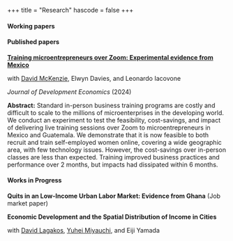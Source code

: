 +++
title = "Research"
hascode = false
+++

#### Working papers

#### Published papers

**[Training microentrepreneurs over Zoom: Experimental evidence from Mexico](https://doi.org/10.1016/j.jdeveco.2023.103244)**

with [David McKenzie](https://sites.google.com/site/decrgdmckenzie/), Elwyn Davies, and Leonardo Iacovone

*Journal of Development Economics* (2024)

**Abstract:** Standard in-person business training programs are costly and difficult to scale to the millions of microenterprises in the developing world. We conduct an experiment to test the feasibility, cost-savings, and impact of delivering live training sessions over Zoom to microentrepreneurs in Mexico and Guatemala. We demonstrate that it is now feasible to both recruit and train self-employed women online, covering a wide geographic area, with few technology issues. However, the cost-savings over in-person classes are less than expected. Training improved business practices and performance over 2 months, but impacts had dissipated within 6 months.

#### Works in Progress

**Quits in an Low-Income Urban Labor Market: Evidence from Ghana** (Job market paper)

**Economic Development and the Spatial Distribution of Income in Cities**

with [David Lagakos](https://sites.google.com/site/davidlagakos/), [Yuhei Miyauchi](https://sites.google.com/view/yuhei-miyauchi/home), and Eiji Yamada